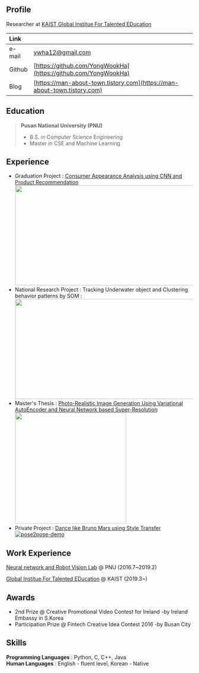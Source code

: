 ## Profile

Researcher at [KAIST Global Institue For Talented EDucation](http://gifted.kaist.ac.kr/)

|Link | |
|:----------|:--------------------------------------------------------------------------|
|e-mail | ywha12@gmail.com |
| Github | [https://github.com/YongWookHa](https://github.com/YongWookHa) |
|Blog | [https://man-about-town.tistory.com](https://man-about-town.tistory.com) |

## Education

>  **Pusan National University (PNU)**
>  * B.S. in Computer Science Engineering
>  * Master in CSE and Machine Learning

## Experience

- Graduation Project : [Consumer Appearance Analysis using CNN and Product Recommendation](https://docs.google.com/document/d/1qZqBvD-krvwL3C6pupa9SHBwrXVaOJpDew5K0vDpO1s/edit?usp=sharing) <br/> <img src="https://github.com/YongWookHa/yongwookha.github.io/blob/master/graduation_project.png?raw=true" width="700" height="270">
- National Research Project : Tracking Underwater object and Clustering behavior patterns by SOM : <br/><img src="https://user-images.githubusercontent.com/12293076/51790000-eb893f80-21d2-11e9-8cbb-85a5e7caf225.png" width="700" height="270">
- Master's Thesis : [Photo-Realistic Image Generation Using Variational AutoEncoder and Neural Network based Super-Resolution](https://yongwookha.github.io/hayongwook-masterpaper/)<br/><img src="https://github.com/YongWookHa/yongwookha.github.io/blob/master/generated_faces.png?raw=true" width="300" height="300">
-  Private Project : [Dance like Bruno Mars using Style Transfer](https://github.com/YongWookHa/pose2pose)<br/>[![pose2pose-demo](http://img.youtube.com/vi/Nc0LNrzDeXQ/0.jpg)](https://youtu.be/Nc0LNrzDeXQ)

## Work Experience

[Neural network and Robot Vision Lab](http://harmony.cs.pusan.ac.kr/~wiki/index.php/%EB%8C%80%EB%AC%B8) @ PNU (2016.7~2019.2)

[Global Institue For Talented EDucation](http://gifted.kaist.ac.kr/) @ KAIST (2019.3~)

## Awards

* 2nd Prize @ Creative Promotional Video Contest for Ireland -by Ireland Embassy in S.Korea
* Participation Prize @ Fintech Creative Idea Contest 2016 -by Busan City

  
## Skills

**Programming Languages** : Python, C, C++, Java <br/>
**Human Languages** : English - fluent level, Korean - Native